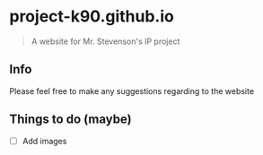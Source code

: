 # project-k90.github.io
>A website for Mr. Stevenson's IP project

## Info
Please feel free to make any suggestions regarding to the website

## Things to do (maybe)
- [ ] Add images
